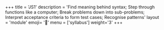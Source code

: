 +++
title = 'JS1'
description = 'Find meaning behind syntax; Step through functions like a computer; Break problems down into sub-problems; Interpret acceptance criteria to form test cases; Recognise patterns'
layout = 'module'
emoji= '🥚'
menu = ['syllabus']
weight='3'
+++
